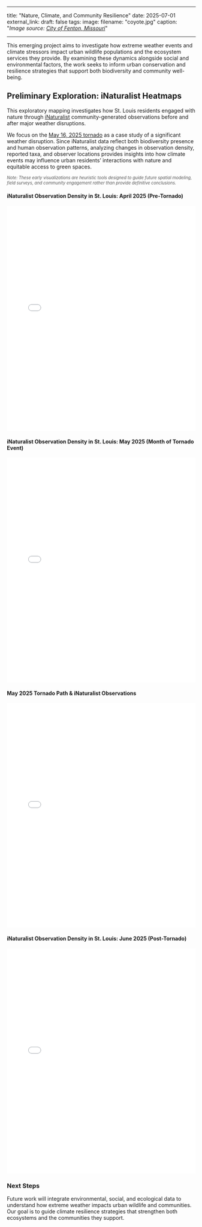 
---
title: "Nature, Climate, and Community Resilience"
date: 2025-07-01
external_link: 
draft: false
tags:
image: 
  filename: "coyote.jpg"
  caption: "*Image source: [City of Fenton, Missouri](https://www.fentonmo.org/1170/Urban-Wildlife)*"

---

This emerging project aims to investigate how extreme weather events and climate stressors impact urban wildlife populations and the ecosystem services they provide. By examining these dynamics alongside social and environmental factors, the work seeks to inform urban conservation and resilience strategies that support both biodiversity and community well-being.

<!--more-->

## Preliminary Exploration: iNaturalist Heatmaps

This exploratory mapping investigates how St. Louis residents engaged with nature through [iNaturalist](https://www.inaturalist.org/observations) community-generated observations before and after major weather disruptions.

We focus on the [May 16, 2025 tornado](https://www.weather.gov/lsx/05_16_2025) as a case study of a significant weather disruption. Since iNaturalist data reflect both biodiversity presence and human observation patterns, analyzing changes in observation density, reported taxa, and observer locations provides insights into how climate events may influence urban residents’ interactions with nature and equitable access to green spaces.

<p style="font-size: 0.8em; color: #555; font-style: italic;">
Note: These early visualizations are heuristic tools designed to guide future spatial modeling, field surveys, and community engagement rather than provide definitive conclusions.
</p>

#### iNaturalist Observation Density in St. Louis: April 2025 (Pre-Tornado)

<iframe src="/maps/heatmap_2025_04.html" width="100%" height="600" style="border:none;"></iframe>

#### iNaturalist Observation Density in St. Louis: May 2025 (Month of Tornado Event)

<iframe src="/maps/heatmap_2025_05.html" width="100%" height="600" style="border:none;"></iframe>

#### May 2025 Tornado Path & iNaturalist Observations

<iframe src="/maps/may_2025_tornado_map.html" width="100%" height="600" style="border:none;"></iframe>

#### iNaturalist Observation Density in St. Louis: June 2025 (Post-Tornado)

<iframe src="/maps/heatmap_2025_06.html" width="100%" height="600" style="border:none;"></iframe>

### Next Steps

Future work will integrate environmental, social, and ecological data to understand how extreme weather impacts urban wildlife and communities. Our goal is to guide climate resilience strategies that strengthen both ecosystems and the communities they support.
